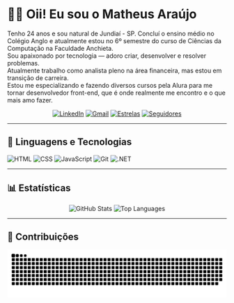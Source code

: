 # 🧑‍💻 Oii! Eu sou o Matheus Araújo

Tenho 24 anos e sou natural de Jundiaí - SP. Concluí o ensino médio no Colégio Anglo e atualmente estou no 6º semestre do curso de Ciências da Computação na Faculdade Anchieta.  
Sou apaixonado por tecnologia — adoro criar, desenvolver e resolver problemas.  
Atualmente trabalho como analista pleno na área financeira, mas estou em transição de carreira.  
Estou me especializando e fazendo diversos cursos pela Alura para me tornar desenvolvedor front-end, que é onde realmente me encontro e o que mais amo fazer.

<div align="center">

[![LinkedIn](https://custom-icon-badges.demolab.com/badge/LinkedIn-0077B5?style=for-the-badge&logo=linkedin&logoColor=white)](https://www.linkedin.com/in/matheus-araújo-b8b092227/)
[![Gmail](https://img.shields.io/badge/-Gmail-%23333?style=for-the-badge&logo=gmail&logoColor=white)](mailto:matheusaraujov99@gmail.com)
[![Estrelas](https://custom-icon-badges.demolab.com/github/stars/Matheusaraujov99?color=55960c&style=for-the-badge&labelColor=488207&logo=star&label=estrelas)](https://github.com/Matheusaraujov99?tab=repositories&sort=stargazers)
[![Seguidores](https://custom-icon-badges.demolab.com/github/followers/Matheusaraujov99?color=236ad3&labelColor=1155ba&style=for-the-badge&logo=github&label=Seguidores&logoColor=white)](https://github.com/Matheusaraujov99?tab=followers)

</div>

---

## 🚀 Linguagens e Tecnologias

<img src="https://cdn.jsdelivr.net/gh/devicons/devicon@latest/icons/html5/html5-original.svg" title="HTML" alt="HTML" width="40" />
<img src="https://cdn.jsdelivr.net/gh/devicons/devicon@latest/icons/css3/css3-original.svg" title="CSS" alt="CSS" width="40" />
<img src="https://cdn.jsdelivr.net/gh/devicons/devicon@latest/icons/javascript/javascript-original.svg" title="JavaScript" alt="JavaScript" width="40" />
<img src="https://cdn.jsdelivr.net/gh/devicons/devicon@latest/icons/git/git-original.svg" title="Git" alt="Git" width="40" />
<img src="https://cdn.jsdelivr.net/gh/devicons/devicon@latest/icons/dot-net/dot-net-original-wordmark.svg" title=".NET" alt=".NET" width="40" />

---

## 📊 Estatísticas

<div align="center">

<img height="160em" src="https://github-readme-stats.vercel.app/api?username=matheusaraujov99&show_icons=true&theme=tokyonight&include_all_commits=true&locale=pt-br&cache_seconds=3600" alt="GitHub Stats"/>

<img height="160em" src="https://github-readme-stats.vercel.app/api/top-langs/?username=matheusaraujov99&layout=compact&theme=tokyonight&langs_count=8&custom_title=Tecnologias&cache_seconds=3600" alt="Top Languages"/>

</div>

---

## 🐍 Contribuições

<div align="center">

<picture>
  <source media="(prefers-color-scheme: dark)" srcset="https://raw.githubusercontent.com/platane/snk/output/github-contribution-grid-snake-dark.svg" />
  <source media="(prefers-color-scheme: light)" srcset="https://raw.githubusercontent.com/platane/snk/output/github-contribution-grid-snake.svg" />
  <img alt="github contribution grid snake animation" src="https://raw.githubusercontent.com/platane/snk/output/github-contribution-grid-snake.svg" />
</picture>

</div>

